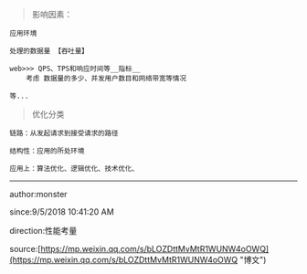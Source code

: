 


> 影响因素：

	应用环境

	处理的数据量 【吞吐量】

	web>>> QPS、TPS和响应时间等__指标__  
		考虑 数据量的多少、并发用户数目和网络带宽等情况

	等...

> 优化分类

	链路：从发起请求到接受请求的路径

	结构性：应用的所处环境

	应用上：算法优化、逻辑优化、技术优化、

----------
author:monster

since:9/5/2018 10:41:20 AM 

direction:性能考量

source:[https://mp.weixin.qq.com/s/bLOZDttMvMtR1WUNW4oOWQ](https://mp.weixin.qq.com/s/bLOZDttMvMtR1WUNW4oOWQ "博文")